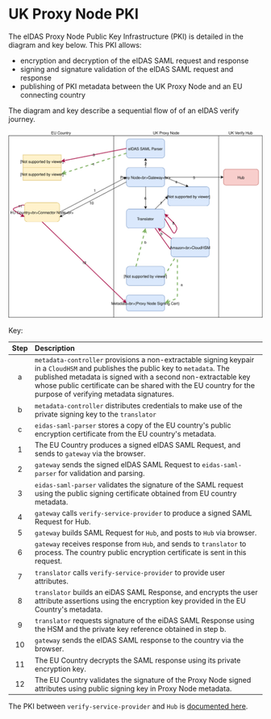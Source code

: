 # UK Proxy Node PKI

The eIDAS Proxy Node Public Key Infrastructure (PKI) is detailed in the diagram and key below.
This PKI allows:

* encryption and decryption of the eIDAS SAML request and response
* signing and signature validation of the eIDAS SAML request and response
* publishing of PKI metadata between the UK Proxy Node and an EU connecting country

The diagram and key describe a sequential flow of of an eIDAS verify journey.

![](images/proxy_node_pki.svg)

Key:

| Step      | Description |
| :----:       |    :---     |
| a   |`metadata-controller` provisions a non-extractable signing keypair in a `CloudHSM` and publishes the public key to `metadata`. The published metadata is signed with a second non-extractable key whose public certificate can be shared with the EU country for the purpose of verifying metadata signatures.
| b   |`metadata-controller` distributes credentials to make use of the private signing key to the `translator`
| c   | `eidas-saml-parser` stores a copy of the EU country's public encryption certificate from the EU country's metadata.
| 1   | The EU Country produces a signed eIDAS SAML Request, and sends to `gateway` via the browser.
| 2   | `gateway` sends the signed eIDAS SAML Request to `eidas-saml-parser` for validation and parsing.
| 3   | `eidas-saml-parser` validates the signature of the SAML request using the public signing certificate obtained from EU country metadata.
| 4   | `gateway` calls `verify-service-provider` to produce a signed SAML Request for Hub.
| 5   | `gateway` builds SAML Request for `Hub`, and posts to `Hub` via browser.
| 6   | `gateway` receives response from `Hub`, and sends to `translator` to process. The country public encryption certificate is sent in this request.
| 7   | `translator` calls `verify-service-provider` to provide user attributes.
| 8   | `translator` builds an eiDAS SAML Response, and encrypts the user attribute assertions using the encryption key provided in the EU Country's metadata.
| 9   | `translator` requests signature of the eiDAS SAML Response using the HSM and the private key reference obtained in step b.
| 10   | `gateway` sends the eIDAS SAML response to the country via the browser.
| 11   | The EU Country decrypts the SAML response using its private encryption key.
| 12   | The EU Country validates the signature of the Proxy Node signed attributes using public signing key in Proxy Node metadata.

The PKI between `verify-service-provider` and `Hub` is [documented here](https://www.docs.verify.service.gov.uk/get-started/#get-started).